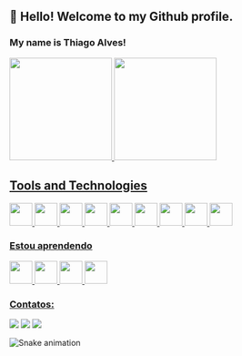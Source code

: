 ## 👋 Hello! Welcome to my Github profile.
### My name is Thiago Alves!

<div>
<a href="https://github.com/ThiagoAlvesPHP">
<img height="180em" src="https://github-readme-stats.vercel.app/api/top-langs/?ThiagoAlvesPHP&layout=compact&langs_count=7&theme=dracula"/>
<img height="180em" src="https://github-readme-stats.vercel.app/api?username=ThiagoAlvesPHP&show_icons=true&theme=dracula&include_all_commits=true&count_private=true"/>
</div>

## Tools and Technologies

<img width="40" height="40" src="https://cdn.jsdelivr.net/gh/devicons/devicon/icons/php/php-original.svg" />
<img width="40" height="40" src="https://cdn.jsdelivr.net/gh/devicons/devicon/icons/git/git-original.svg" />
<img width="40" height="40" src="https://cdn.jsdelivr.net/gh/devicons/devicon/icons/html5/html5-original.svg" />
<img width="40" height="40" src="https://cdn.jsdelivr.net/gh/devicons/devicon/icons/css3/css3-original.svg" />
<img width="40" height="40" src="https://cdn.jsdelivr.net/gh/devicons/devicon/icons/less/less-plain-wordmark.svg" />
<img width="40" height="40" src="https://cdn.jsdelivr.net/gh/devicons/devicon/icons/javascript/javascript-original.svg" />
<img width="40" height="40" src="https://cdn.jsdelivr.net/gh/devicons/devicon/icons/jquery/jquery-original.svg" />
<img width="40" height="40" src="https://cdn.jsdelivr.net/gh/devicons/devicon/icons/mysql/mysql-original-wordmark.svg" />
<img width="40" height="40" src="https://cdn.jsdelivr.net/gh/devicons/devicon/icons/bootstrap/bootstrap-plain-wordmark.svg" />

### Estou aprendendo
<img width="40" height="40" src="https://cdn.jsdelivr.net/gh/devicons/devicon/icons/laravel/laravel-plain-wordmark.svg" />
<img width="40" height="40" src="https://cdn.jsdelivr.net/gh/devicons/devicon/icons/react/react-original.svg" />
<img width="40" height="40" src="https://cdn.jsdelivr.net/gh/devicons/devicon/icons/magento/magento-original.svg" />
<img width="40" height="40"src="https://cdn.jsdelivr.net/gh/devicons/devicon/icons/linux/linux-original.svg" />
              
### Contatos:

<div>
<a href="https://instagram.com/thiagoalvesdevphp" target="_blank"><img src="https://img.shields.io/badge/-Instagram-%23E4405F?style=for-the-badge&logo=instagram&logoColor=white" target="_blank"></a>
<a href="https://www.linkedin.com/in/thiago-alves-b96b2159" target="_blank"><img src="https://img.shields.io/badge/-LinkedIn-%230077B5?style=for-the-badge&logo=linkedin&logoColor=white" target="_blank"></a>   
  <a href="https://www.facebook.com/devthiagoalves/" target="_blank"><img src="https://img.shields.io/badge/-Facebook-%230077B5?style=for-the-badge&logo=linkedin&logoColor=white" target="_blank"></a>
</div>

![Snake animation](https://github.com/seu-usuário-aqui/ThiagoAlvesPHP/blob/output/github-contribution-grid-snake.svg)
